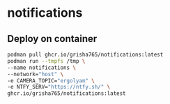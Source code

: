 # notifications

## Deploy on container

```bash
podman pull ghcr.io/grisha765/notifications:latest
podman run --tmpfs /tmp \
--name notifications \
--network="host" \
-e CAMERA_TOPIC="ergolyam" \
-e NTFY_SERV="https://ntfy.sh/" \
ghcr.io/grisha765/notifications:latest
```
